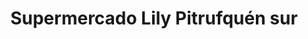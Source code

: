 ---
title: "Supermercado Lily Pitrufquén sur"
url: /pitrufquen/supermercado-lily-pitrufquen-sur/
shop: Supermarkt
---